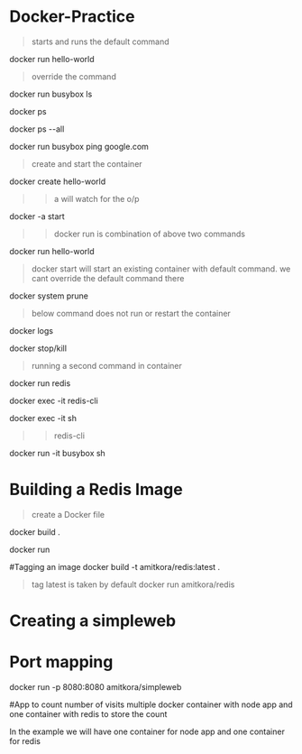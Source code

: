 ﻿# Docker-Practice
>starts and runs the default command

docker run hello-world

>override the command

docker run busybox ls

docker ps

docker ps --all

docker run busybox ping google.com

>create and start the container

docker create hello-world

>> a will watch for the o/p

docker -a start <id>

>> docker run is combination of above two commands

docker run hello-world

> docker start will start an existing container with default command. we cant override the default command there

docker system prune

>below command does not run or restart the container

docker logs <id>

docker stop/kill <id>

> running a second command in container

docker run redis

docker exec -it <id> redis-cli

docker exec -it <id> sh

>>redis-cli

>

docker run -it busybox sh

# Building a Redis Image

>create a Docker file

docker build .

docker run <id>

#Tagging an image
docker build -t amitkora/redis:latest .
>tag latest is taken by default
docker run amitkora/redis

# Creating a simpleweb

# Port mapping
docker run -p 8080:8080 amitkora/simpleweb

#App to count number of visits
multiple docker container with node app and one container with redis to store the count

In the example we will have one container for node app and one container for redis




 




